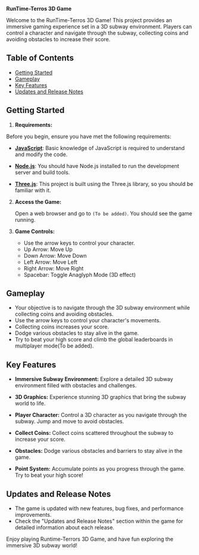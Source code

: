 **RunTime-Terros 3D Game**

Welcome to the RunTime-Terros 3D Game! This project provides an immersive gaming experience set in a 3D subway environment. Players can control a character and navigate through the subway, collecting coins and avoiding obstacles to increase their score.

## Table of Contents

- [Getting Started](#getting-started)
- [Gameplay](#gameplay)
- [Key Features](#key-features)
- [Updates and Release Notes](#updates-and-release-notes)

## Getting Started
1. **Requirements:**

Before you begin, ensure you have met the following requirements:

- **[JavaScript](https://developer.mozilla.org/en-US/docs/Web/JavaScript)**: Basic knowledge of JavaScript is required to understand and modify the code.

- **[Node.js](https://nodejs.org/)**: You should have Node.js installed to run the development server and build tools.

- **[Three.js](https://threejs.org/)**: This project is built using the Three.js library, so you should be familiar with it.

2. **Access the Game:**
   
   Open a web browser and go to `(To be added)`. You should see the game running.

4. **Game Controls:**
   
   - Use the arrow keys to control your character.
   - Up Arrow: Move Up
   - Down Arrow: Move Down
   - Left Arrow: Move Left
   - Right Arrow: Move Right
   - Spacebar: Toggle Anaglyph Mode (3D effect)


## Gameplay

- Your objective is to navigate through the 3D subway environment while collecting coins and avoiding obstacles.
- Use the arrow keys to control your character's movements.
- Collecting coins increases your score.
- Dodge various obstacles to stay alive in the game.
- Try to beat your high score and climb the global leaderboards in multiplayer mode(To be added).

## Key Features

- **Immersive Subway Environment:** Explore a detailed 3D subway environment filled with obstacles and challenges.

- **3D Graphics:** Experience stunning 3D graphics that bring the subway world to life.

- **Player Character:** Control a 3D character as you navigate through the subway. Jump and move to avoid obstacles.

- **Collect Coins:** Collect coins scattered throughout the subway to increase your score.

- **Obstacles:** Dodge various obstacles and barriers to stay alive in the game.

- **Point System:** Accumulate points as you progress through the game. Try to beat your high score!

## Updates and Release Notes

- The game is updated with new features, bug fixes, and performance improvements.
- Check the "Updates and Release Notes" section within the game for detailed information about each release.

Enjoy playing Runtime-Terrors 3D Game, and have fun exploring the immersive 3D subway world!
